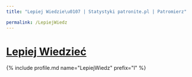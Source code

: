 ```yaml
---
title: "Lepiej Wiedzie\u0107 | Statystyki patronite.pl | Patromierz"

permalink: /LepiejWiedz
---
```


# [Lepiej Wiedzieć](https://patronite.pl/LepiejWiedz)

{% include profile.md name="LepiejWiedz" prefix="l" %}
